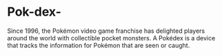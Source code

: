 # Pok-dex-
Since 1996, the Pokémon video game franchise has delighted players around the world with collectible pocket monsters. A Pokédex is a device that tracks the information for Pokémon that are seen or caught.

